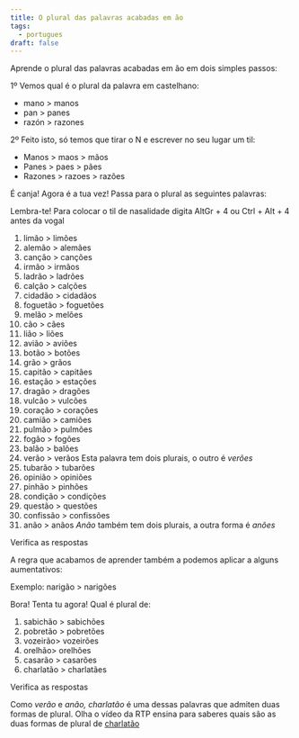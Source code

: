```yaml
---
title: O plural das palavras acabadas em ão
tags:
  - portugues
draft: false
---
```

Aprende  o plural das palavras acabadas em ão em dois simples passos:

1º Vemos qual é o plural da palavra em castelhano:

* mano > manos
* pan > panes
* razón > razones

2º Feito isto, só temos que tirar o N e escrever no seu lugar um til:

* Manos > maos > mãos
* Panes > paes > pães
* Razones > razoes > razões

É canja! Agora é a tua vez! Passa para o plural as seguintes palavras:

Lembra-te! Para colocar o til de nasalidade digita AltGr + 4 ou Ctrl + Alt + 4 antes da vogal

1. limão > <e-answer>limões</e-answer>
2. alemão > <e-answer>alemães</e-answer>
3. canção > <e-answer>canções</e-answer>
4. irmão > <e-answer>irmãos</e-answer>
5. ladrão > <e-answer>ladrões</e-answer>
6. calção > <e-answer>calções</e-answer>
7. cidadão > <e-answer>cidadãos</e-answer>
8. foguetão > <e-answer>foguetões</e-answer>
9. melão > <e-answer>melões</e-answer>
10. cão > <e-answer>cães</e-answer>
11. lião > <e-answer>liões</e-answer>
12. avião > <e-answer>aviões</e-answer>
13. botão > <e-answer>botões</e-answer>
14. grão > <e-answer>grãos</e-answer>
15. capitão > <e-answer>capitães</e-answer>
16. estação > <e-answer>estações</e-answer>
17. dragão > <e-answer>dragões</e-answer>
18. vulcão > <e-answer>vulcões</e-answer>
19. coração > <e-answer>corações</e-answer>
20. camião > <e-answer>camiões</e-answer>
21. pulmão > <e-answer>pulmões</e-answer>
22. fogão > <e-answer>fogões</e-answer>
23. balão > <e-answer>balões</e-answer>
24. verão > <e-answer>verãos</e-answer> Esta palavra tem dois plurais, o outro é *verões*
25. tubarão > <e-answer>tubarões</e-answer>
26. opinião > <e-answer>opiniões</e-answer>
27. pinhão > <e-answer>pinhões</e-answer>
28. condição > <e-answer>condições</e-answer>
29. questão > <e-answer>questões</e-answer>
30. confissão > <e-answer>confissões</e-answer>
31. anão > <e-answer>anãos</e-answer> *Anão* também tem dois plurais, a outra forma é *anões*

<e-validate>Verifica as respostas</e-validate>



A regra que acabamos de aprender também a podemos aplicar a alguns aumentativos: 

Exemplo: narigão > narigões

Bora! Tenta tu agora! Qual é plural de:

1. sabichão > <e-answer>sabichões</e-answer>
2. pobretão > <e-answer>pobretões</e-answer>
3. vozeirão> <e-answer>vozeirões</e-answer>
4. orelhão> <e-answer>orelhões</e-answer>
5. casarão > <e-answer>casarões</e-answer>
6. charlatão > <e-answer>charlatães</e-answer>

<e-validate>Verifica as respostas</e-validate>

Como *verão* e *anão, charlatão* é uma dessas palavras que admiten duas formas de plural. Olha o vídeo da RTP ensina para saberes quais são as duas formas de plural de [charlatão](https://ensina.rtp.pt/artigo/plural-de-palavras-terminadas-em-ao/)